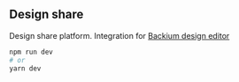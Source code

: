 ## Design share

Design share platform. Integration for [Backium design editor](https://editor.backium.co/)

```bash
npm run dev
# or
yarn dev
```
